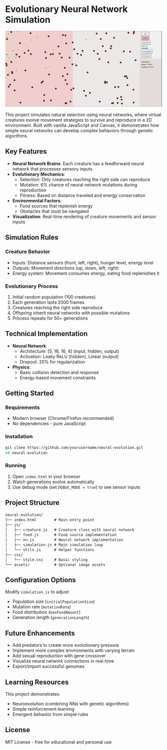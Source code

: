 # Evolutionary Neural Network Simulation

![Simulation Preview](./assets/simulation-trained-gen-0.PNG)

This project simulates natural selection using neural networks, where virtual creatures evolve movement strategies to survive and reproduce in a 2D environment. Built with vanilla JavaScript and Canvas, it demonstrates how simple neural networks can develop complex behaviors through genetic algorithms.

## Key Features

- **Neural Network Brains**: Each creature has a feedforward neural network that processes sensory inputs
- **Evolutionary Mechanics**:
  - Selection: Only creatures reaching the right side can reproduce
  - Mutation: 6% chance of neural network mutations during reproduction
  - Fitness: Based on distance traveled and energy conservation
- **Environmental Factors**:
  - Food sources that replenish energy
  - Obstacles that must be navigated
- **Visualization**: Real-time rendering of creature movements and sensor inputs

## Simulation Rules

### Creature Behavior
- Inputs: Distance sensors (front, left, right), hunger level, energy level
- Outputs: Movement directions (up, down, left, right)
- Energy system: Movement consumes energy, eating food replenishes it

### Evolutionary Process
1. Initial random population (100 creatures)
2. Each generation lasts 2000 frames
3. Creatures reaching the right side reproduce
4. Offspring inherit neural networks with possible mutations
5. Process repeats for 50+ generations

## Technical Implementation

- **Neural Network**:
  - Architecture: [5, 16, 16, 4] (input, hidden, output)
  - Activation: Leaky ReLU (hidden), Linear (output)
  - Dropout: 20% for regularization
- **Physics**:
  - Basic collision detection and response
  - Energy-based movement constraints

## Getting Started

### Requirements
- Modern browser (Chrome/Firefox recommended)
- No dependencies - pure JavaScript

### Installation
```bash
git clone https://github.com/yourusername/neural-evolution.git
cd neural-evolution
```

### Running
1. Open `index.html` in your browser
2. Watch generations evolve automatically
3. Use debug mode (set `DEBUG_MODE = true`) to see sensor inputs

## Project Structure
```
neural-evolution/
├── index.html        # Main entry point
├── js/
│   ├── creature.js   # Creature class with neural network
│   ├── food.js       # Food source implementation
│   ├── nn.js         # Neural network implementation
│   ├── simulation.js # Main simulation loop
│   └── utils.js      # Helper functions
├── css/
│   └── style.css     # Basic styling
└── assets/           # Optional image assets
```

## Configuration Options
Modify `simulation.js` to adjust:
- Population size (`initialPopulationSize`)
- Mutation rate (`mutationRate`)
- Food distribution (`maxFoodAmount`)
- Generation length (`generationLength`)

## Future Enhancements
- Add predators to create more evolutionary pressure
- Implement more complex environments with varying terrain
- Add sexual reproduction with gene crossover
- Visualize neural network connections in real-time
- Export/import successful genomes

## Learning Resources
This project demonstrates:
- Neuroevolution (combining NNs with genetic algorithms)
- Simple reinforcement learning
- Emergent behavior from simple rules

## License
MIT License - free for educational and personal use